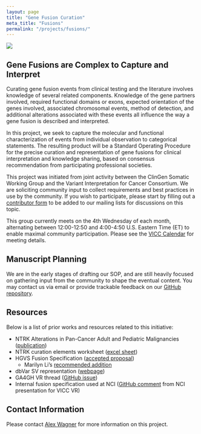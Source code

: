 ```yaml
---
layout: page
title: "Gene Fusion Curation"
meta_title: "Fusions"
permalink: "/projects/fusions/"
---
```


<img src="/assets/img/fusions.png">

## Gene Fusions are Complex to Capture and Interpret 
Curating gene fusion events from clinical testing and the literature involves knowledge of several related components. Knowledge of the gene partners involved, required functional domains or exons, expected orientation of the genes involved, associated chromosomal events, method of detection, and additional alterations associated with these events all influence the way a gene fusion is described and interpreted. 

In this project, we seek to capture the molecular and functional characterization of events from individual observation to categorical statements. The resulting product will be a Standard Operating Procedure for the precise curation and representation of gene fusions for clinical interpretation and knowledge sharing, based on consensus recommendation from participating professional societies.

This project was initiated from joint activity between the ClinGen Somatic Working Group and the Variant Interpretation for Cancer Consortium. We are soliciting community input to collect requirements and best practices in use by the community. If you wish to participate, please start by filling out a [contributor form](https://forms.gle/M3nEfoUpTtYvMTMe6) to be added to our mailing lists for discussions on this topic.

This group currently meets on the 4th Wednesday of each month, alternating between 12:00-12:50 and 4:00-4:50 U.S. Eastern Time (ET) to enable maximal community participation. Please see the [VICC Calendar](https://calendar.google.com/calendar/embed?src=hoqbekef482i82qchod34icflk%40group.calendar.google.com&ctz=America%2FNew_York) for meeting details.

## Manuscript Planning
We are in the early stages of drafting our SOP, and are still heavily focused on gathering input from the community to shape the eventual content. You may contact us via email or provide trackable feedback on our [GitHub repository](https://github.com/cancervariants/fusions/issues). 

## Resources
Below is a list of prior works and resources related to this initiative:

- NTRK Alterations in Pan-Cancer Adult and Pediatric Malignancies ([publication](https://www.ncbi.nlm.nih.gov/pmc/articles/PMC6329466/))
- NTRK curation elements worksheet ([excel sheet](https://drive.google.com/file/d/18EEeIadChFwh79vEBz2knphKsYsfpONu/view))
- HGVS Fusion Specification ([accepted proposal](http://varnomen.hgvs.org/bg-material/consultation/svd-wg007/))
  - Marilyn Li’s [recommended addition](https://github.com/ga4gh/vr-spec/issues/28#issuecomment-512944103)
- dbVar SV representation ([webpage](https://www.ncbi.nlm.nih.gov/dbvar/content/overview/))
- GA4GH VR thread ([GitHub issue](https://github.com/ga4gh/vr-spec/issues/28))
- Internal fusion specification used at NCI ([GitHub comment](https://github.com/ga4gh/vr-spec/issues/28#issuecomment-554084995) from NCI presentation for VICC VR)

## Contact Information
Please contact [Alex Wagner](mailto:Alex.Wagner@nationwidechildrens.org) for more information on this project.
